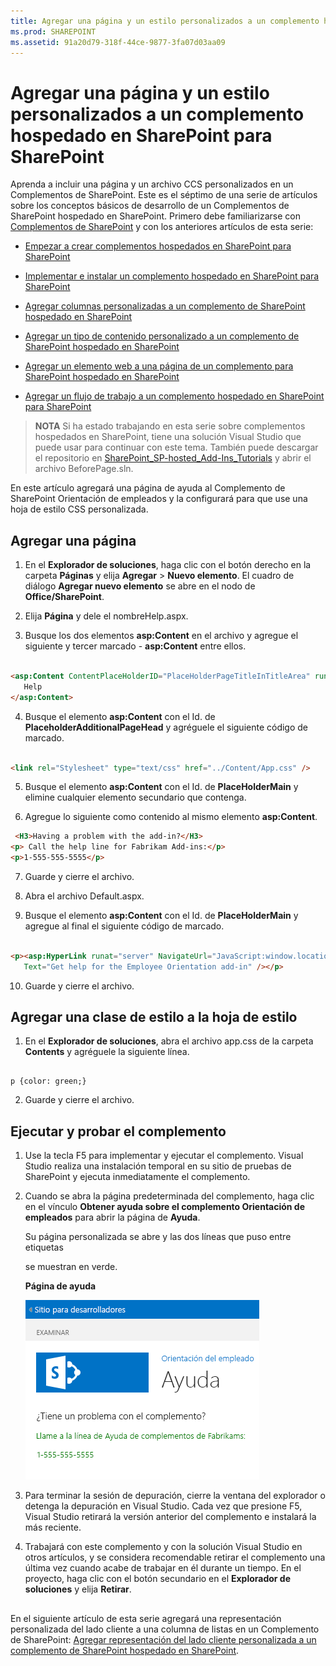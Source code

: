 ```yaml
---
title: Agregar una página y un estilo personalizados a un complemento hospedado en SharePoint para SharePoint
ms.prod: SHAREPOINT
ms.assetid: 91a20d79-318f-44ce-9877-3fa07d03aa09
---
```



# Agregar una página y un estilo personalizados a un complemento hospedado en SharePoint para SharePoint
Aprenda a incluir una página y un archivo CCS personalizados en un Complementos de SharePoint.
Este es el séptimo de una serie de artículos sobre los conceptos básicos de desarrollo de un Complementos de SharePoint hospedado en SharePoint. Primero debe familiarizarse con  [Complementos de SharePoint](sharepoint-add-ins.md) y con los anteriores artículos de esta serie:
  
    
    


-  [Empezar a crear complementos hospedados en SharePoint para SharePoint](get-started-creating-sharepoint-hosted-sharepoint-add-ins.md)
    
  
-  [Implementar e instalar un complemento hospedado en SharePoint para SharePoint](deploy-and-install-a-sharepoint-hosted-sharepoint-add-in.md)
    
  
-  [Agregar columnas personalizadas a un complemento de SharePoint hospedado en SharePoint](add-custom-columns-to-a-sharepoint-hostedsharepoint-add-in.md)
    
  
-  [Agregar un tipo de contenido personalizado a un complemento de SharePoint hospedado en SharePoint](add-a-custom-content-type-to-a-sharepoint-hostedsharepoint-add-in.md)
    
  
-  [Agregar un elemento web a una página de un complemento para SharePoint hospedado en SharePoint](add-a-web-part-to-a-page-in-a-sharepoint-hosted-sharepoint-add-in.md)
    
  
-  [Agregar un flujo de trabajo a un complemento hospedado en SharePoint para SharePoint](add-a-workflow-to-a-sharepoint-hosted-sharepoint-add-in.md)
    
  

> **NOTA**
> Si ha estado trabajando en esta serie sobre complementos hospedados en SharePoint, tiene una solución Visual Studio que puede usar para continuar con este tema. También puede descargar el repositorio en  [SharePoint_SP-hosted_Add-Ins_Tutorials](https://github.com/OfficeDev/SharePoint_SP-hosted_Add-Ins_Tutorials) y abrir el archivo BeforePage.sln.
  
    
    

En este artículo agregará una página de ayuda al Complemento de SharePoint Orientación de empleados y la configurará para que use una hoja de estilo CSS personalizada. 
## Agregar una página


1. En el **Explorador de soluciones**, haga clic con el botón derecho en la carpeta **Páginas** y elija **Agregar** > **Nuevo elemento**. El cuadro de diálogo **Agregar nuevo elemento** se abre en el nodo de **Office/SharePoint**.
    
  
2. Elija **Página** y dele el nombreHelp.aspx. 
    
  
3. Busque los dos elementos **asp:Content** en el archivo y agregue el siguiente y tercer marcado - **asp:Content** entre ellos.
    
 ```HTML
  
<asp:Content ContentPlaceHolderID="PlaceHolderPageTitleInTitleArea" runat="server">
    Help
</asp:Content> 
 ```

4. Busque el elemento **asp:Content** con el Id. de **PlaceholderAdditionalPageHead** y agréguele el siguiente código de marcado.
    
 ```HTML
  
<link rel="Stylesheet" type="text/css" href="../Content/App.css" />
 ```

5. Busque el elemento **asp:Content** con el Id. de **PlaceHolderMain** y elimine cualquier elemento secundario que contenga.
    
  
6. Agregue lo siguiente como contenido al mismo elemento **asp:Content**.
    
 ```HTML
  <H3>Having a problem with the add-in?</H3>
<p> Call the help line for Fabrikam Add-ins:</p>
<p>1-555-555-5555</p>
 ```

7. Guarde y cierre el archivo.
    
  
8. Abra el archivo Default.aspx.
    
  
9. Busque el elemento **asp:Content** con el Id. de **PlaceHolderMain** y agregue al final el siguiente código de marcado.
    
 ```HTML
  
<p><asp:HyperLink runat="server" NavigateUrl="JavaScript:window.location = _spPageContextInfo.webAbsoluteUrl + '/Pages/Help.aspx';"
    Text="Get help for the Employee Orientation add-in" /></p>

 ```

10. Guarde y cierre el archivo.
    
  

## Agregar una clase de estilo a la hoja de estilo


  
    
    

1. En el **Explorador de soluciones**, abra el archivo app.css de la carpeta **Contents** y agréguele la siguiente línea.
    
 ```
  
p {color: green;}
 ```

2. Guarde y cierre el archivo.
    
  

## Ejecutar y probar el complemento


  
    
    

1. Use la tecla F5 para implementar y ejecutar el complemento. Visual Studio realiza una instalación temporal en su sitio de pruebas de SharePoint y ejecuta inmediatamente el complemento. 
    
  
2. Cuando se abra la página predeterminada del complemento, haga clic en el vínculo **Obtener ayuda sobre el complemento Orientación de empleados** para abrir la página de **Ayuda**. 
    
    Su página personalizada se abre y las dos líneas que puso entre etiquetas <p> se muestran en verde.
    

   **Página de ayuda**

  

     ![Una página de SharePoint con el título "Ayuda". Hay una línea de encabezado de color negro, seguida de dos líneas de texto de color verde.](images/2df51ab0-5b24-4a37-8b6a-6e95dbb1aeaa.PNG)
  

    
    
  
3. Para terminar la sesión de depuración, cierre la ventana del explorador o detenga la depuración en Visual Studio. Cada vez que presione F5, Visual Studio retirará la versión anterior del complemento e instalará la más reciente.
    
  
4. Trabajará con este complemento y con la solución Visual Studio en otros artículos, y se considera recomendable retirar el complemento una última vez cuando acabe de trabajar en él durante un tiempo. En el proyecto, haga clic con el botón secundario en el **Explorador de soluciones** y elija **Retirar**.
    
  

## 
<a name="Nextsteps"> </a>

En el siguiente artículo de esta serie agregará una representación personalizada del lado cliente a una columna de listas en un Complemento de SharePoint:  [Agregar representación del lado cliente personalizada a un complemento de SharePoint hospedado en SharePoint](add-custom-client-side-rendering-to-a-sharepoint-hosted-sharepoint-add-in.md).
  
    
    

